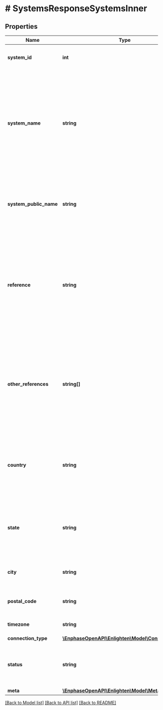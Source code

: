 # # SystemsResponseSystemsInner

## Properties

Name | Type | Description | Notes
------------ | ------------- | ------------- | -------------
**system_id** | **int** | The Enlighten ID of the system. |
**system_name** | **string** | The name of the system. Even if the system owner has indicated their site is anonymous for public lists, the actual system name is returned here for identification purposes. |
**system_public_name** | **string** | The display name of the system. Use this when displaying the system name on a public list or view. |
**reference** | **string** | If the calling user belongs to a company and that company has provided its own identifiers for a system, that ID is included here. Otherwise, this attribute is not returned. | [optional]
**other_references** | **string[]** | If any other companies have provided their own identifiers for a system, those identifiers are included here. Otherwise, this attribute is not returned. | [optional]
**country** | **string** | The two-letter code for the country where the system is located. See [ISO_3166-1_alpha-2](https://en.wikipedia.org/wiki/ISO_3166-1_alpha-2) for reference. |
**state** | **string** | The two-letter code for the state where the system is located. See [ISO_3166-2](https://en.wikipedia.org/wiki/ISO_3166-2) for reference. |
**city** | **string** | The name of the city where the system is located. |
**postal_code** | **string** | The postal code where the system is located. |
**timezone** | **string** | The timezone of the system. |
**connection_type** | [**\EnphaseOpenAPI\Enlighten\Model\ConnectionType**](ConnectionType.md) |  |
**status** | **string** | The current status of the system. You can find this and more in the &#x60;meta&#x60; property. |
**meta** | [**\EnphaseOpenAPI\Enlighten\Model\Meta**](Meta.md) |  |

[[Back to Model list]](../../README.md#models) [[Back to API list]](../../README.md#endpoints) [[Back to README]](../../README.md)
